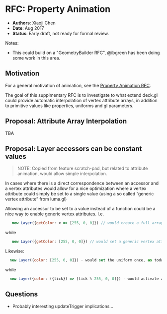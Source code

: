 # RFC: Property Animation

* **Authors**: Xiaoji Chen
* **Date**: Aug 2017
* **Status**: Early draft, not ready for formal review.

Notes:
*  This could build on a "GeometryBuilder RFC", @ibgreen has been doing some work in this area.

## Motivation

For a general motivation of animation, see the [Property Animation RFC]().

The goal of this supplmentary RFC is to investigate to what extend deck.gl could provide automatic interpolation of vertex attribute arrays, in addition to primitive values like properties, uniforms and gl parameters.

## Proposal: Attribute Array Interpolation

TBA



## Proposal: Layer accessors can be constant values

> NOTE: Copied from feature scratch-pad, but related to attribute animation, would allow simple interpolation.

In cases where there is a direct correspondence between an accessor and a vertex attributes  would allow for a nice optimization where a vertex attribute could simply be set to a single value (using a so called “generic vertex attribute” from luma.gl)

Allowing an accessor to be set to a value instead of a function could be a nice way to enable generic vertex attributes. I.e.
```js
   new Layer({getColor: x => [255, 0, 0]}) // would create a full array/WebGLBuffer with colors, each set to [255, 0, 0], just like today
```
while
```js
   new Layer({getColor: [255, 0, 0]}) // would set a generic vertex attribute (one value shared by all verts, not allocating any array/buffers at all)
```

Likewise:
```js
  new Layer({color: [255, 0, 0]}) - would set the uniform once, as today
```
while
```js
  new Layer({color: ({tick}) => [tick % 255, 0, 0]}) - would activate animation of this layer and update this prop every frame with an incremented tick value.
```


## Questions

* Probably interesting updateTrigger implications...
